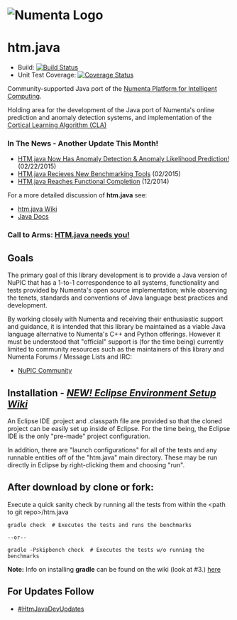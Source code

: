 # ![Numenta Logo](http://numenta.org/images/numenta-icon128.png)  
htm.java
========

* Build: [![Build Status](https://travis-ci.org/numenta/htm.java.png?branch=master)](https://travis-ci.org/numenta/htm.java)
* Unit Test Coverage: [![Coverage Status](https://coveralls.io/repos/numenta/htm.java/badge.png?branch=master)](https://coveralls.io/r/numenta/htm.java?branch=master)

Community-supported Java port of the [Numenta Platform for Intelligent Computing](https://github.com/numenta/nupic).

Holding area for the development of the Java port of Numenta's online prediction and anomaly detection systems, and implementation of the [Cortical Learning Algorithm (CLA)](https://github.com/numenta/nupic/wiki/Cortical-Learning-Algorithm)

### In The News - Another Update This Month!   
* [HTM.java Now Has Anomaly Detection & Anomaly Likelihood Prediction!](https://github.com/numenta/htm.java/wiki/Anomaly-Detection-Module) (02/22/2015)
* [HTM.java Recieves New Benchmarking Tools](http://numenta.org/blog/2015/02/10/htm-java-receives-benchmark-harness.html) (02/2015)
* [HTM.java Reaches Functional Completion](http://numenta.org/blog/2014/12/03/htm-on-the-jvm.html) (12/2014)

For a more detailed discussion of <b>htm.java</b> see: <BR>
* [htm.java Wiki](https://github.com/numenta/htm.java/wiki)
* [Java Docs](http://numenta.org/docs/htm.java/)

### Call to Arms: [HTM.java needs you!](http://lists.numenta.org/pipermail/nupic-hackers_lists.numenta.org/2014-November/002819.html)

## Goals

The primary goal of this library development is to provide a Java version of NuPIC that has a 1-to-1 correspondence to all systems, functionality and tests provided by Numenta's open source implementation; while observing the tenets, standards and conventions of Java language best practices and development.

By working closely with Numenta and receiving their enthusiastic support and guidance, it is intended that this library be maintained as a viable Java language alternative to Numenta's C++ and Python offerings. However it must be understood that "official" support is (for the time being) currently limited to community resources such as the maintainers of this library and Numenta Forums / Message Lists and IRC:

 * [NuPIC Community](http://numenta.org/community.html)

## Installation - [***NEW! Eclipse Environment Setup Wiki***](https://github.com/numenta/htm.java/wiki/Eclipse-Setup-Tips)

An Eclipse IDE .project and .classpath file are provided so that the cloned project can be easily set up inside of Eclipse. For the time being, the Eclipse IDE is the only "pre-made" project configuration.

In addition, there are "launch configurations" for all of the tests and any runnable entities off of the "htm.java" main directory. These may be run directly in Eclipse by right-clicking them and choosing "run".

## After download by clone or fork:    

Execute a quick sanity check by running all the tests from within the \<path to git repo\>/htm.java
```
gradle check  # Executes the tests and runs the benchmarks

--or--

gradle -Pskipbench check  # Executes the tests w/o running the benchmarks
```
**Note:** Info on installing **gradle** can be found on the wiki (look at #3.) [here](https://github.com/numenta/htm.java/wiki/Eclipse-Setup-Tips)

## For Updates Follow

* [#HtmJavaDevUpdates](https://twitter.com/hashtag/HtmJavaDevUpdates?src=hash)
